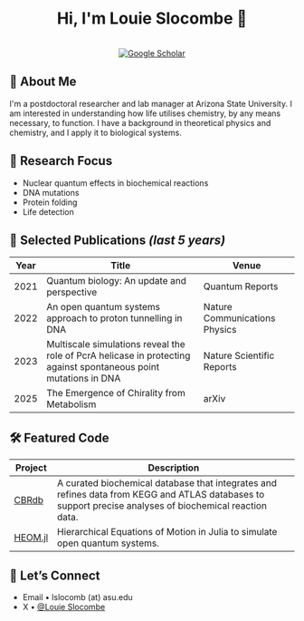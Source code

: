 <h1 align="center">
  Hi, I'm Louie Slocombe 👋
</h1>
<p align="center">
  <em><!-- ✏️ Short tagline, e.g. “Researcher at ASU” --></em>
  <br>
  <a href="https://scholar.google.com/citations?user=JISRQewAAAAJ"><img
       src="https://img.shields.io/badge/Google&nbsp;Scholar-Profile-4285F4?logo=googlescholar&logoColor=white"
       alt="Google Scholar"></a>
  <!-- Optional: ORCID, LinkedIn, personal site, etc. -->
</p>

## 🧬 About Me
I'm a postdoctoral researcher and lab manager at Arizona State University. I am interested in understanding how life utilises chemistry, by any means necessary, to function. I have a background in theoretical physics and chemistry, and I apply it to biological systems.

## 🧠 Research Focus

- Nuclear quantum effects in biochemical reactions
- DNA mutations
- Protein folding
- Life detection

## 📄 Selected Publications *(last 5 years)*

| Year | Title | Venue |
|------|-------|-------|
| 2021 | Quantum biology: An update and perspective | Quantum Reports |
| 2022 | An open quantum systems approach to proton tunnelling in DNA | Nature Communications Physics |
| 2023 | Multiscale simulations reveal the role of PcrA helicase in protecting against spontaneous point mutations in DNA | Nature Scientific Reports |
| 2025 | The Emergence of Chirality from Metabolism | arXiv |

## 🛠️ Featured Code

| Project | Description |
|---------|-------------|
| [CBRdb](https://github.com/ELIFE-ASU/CBRdb) | A curated biochemical database that integrates and refines data from KEGG and ATLAS databases to support precise analyses of biochemical reaction data. |
| [HEOM.jl](https://github.com/LouieSlocombe/HEOM.jl) | Hierarchical Equations of Motion in Julia to simulate open quantum systems. |


## 🤝 Let’s Connect

- Email • lslocomb (at) asu.edu
- X • [@Louie Slocombe](https://x.com/louieslocombe)


